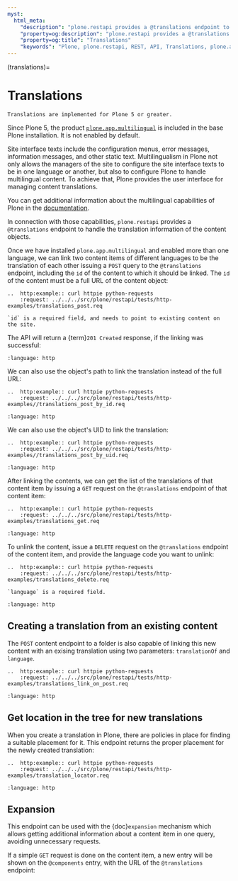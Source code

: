 ```yaml
---
myst:
  html_meta:
    "description": "plone.restapi provides a @translations endpoint to handle the translation information of the content objects."
    "property=og:description": "plone.restapi provides a @translations endpoint to handle the translation information of the content objects."
    "property=og:title": "Translations"
    "keywords": "Plone, plone.restapi, REST, API, Translations, plone.app.multilingual, multilingual"
---
```


(translations)=

# Translations

```{note}
Translations are implemented for Plone 5 or greater.
```

Since Plone 5, the product [`plone.app.multilingual`](https://pypi.org/project/plone.app.multilingual/) is included in the base Plone installation.
It is not enabled by default.

Site interface texts include the configuration menus, error messages, information messages, and other static text.
Multilingualism in Plone not only allows the managers of the site to configure the site interface texts to be in one language or another, but also to configure Plone to handle multilingual content.
To achieve that, Plone provides the user interface for managing content translations.

You can get additional information about the multilingual capabilities of Plone in the [documentation](https://docs.plone.org/develop/plone/i18n/translating_content.html).

In connection with those capabilities, `plone.restapi` provides a `@translations` endpoint to handle the translation information of the content objects.

Once we have installed `plone.app.multilingual` and enabled more than one language, we can link two content items of different languages to be the translation of each other issuing a `POST` query to the `@translations` endpoint, including the `id` of the content to which it should be linked.
The `id` of the content must be a full URL of the content object:

```{eval-rst}
..  http:example:: curl httpie python-requests
    :request: ../../../src/plone/restapi/tests/http-examples/translations_post.req
```

```{note}
`id` is a required field, and needs to point to existing content on the site.
```

The API will return a {term}`201 Created` response, if the linking was successful:

```{literalinclude} ../../../src/plone/restapi/tests/http-examples/translations_post.resp
:language: http
```

We can also use the object's path to link the translation instead of the full URL:

```{eval-rst}
..  http:example:: curl httpie python-requests
    :request: ../../../src/plone/restapi/tests/http-examples//translations_post_by_id.req
```

```{literalinclude} ../../../src/plone/restapi/tests/http-examples//translations_post_by_id.resp
:language: http
```

We can also use the object's UID to link the translation:

```{eval-rst}
..  http:example:: curl httpie python-requests
    :request: ../../../src/plone/restapi/tests/http-examples//translations_post_by_uid.req
```

```{literalinclude} ../../../src/plone/restapi/tests/http-examples//translations_post_by_id.resp
:language: http
```

After linking the contents, we can get the list of the translations of that content item by issuing a `GET` request on the `@translations` endpoint of that content item:

```{eval-rst}
..  http:example:: curl httpie python-requests
    :request: ../../../src/plone/restapi/tests/http-examples/translations_get.req
```

```{literalinclude} ../../../src/plone/restapi/tests/http-examples/translations_get.resp
:language: http
```

To unlink the content, issue a `DELETE` request on the `@translations` endpoint of the content item, and provide the language code you want to unlink:

```{eval-rst}
..  http:example:: curl httpie python-requests
    :request: ../../../src/plone/restapi/tests/http-examples/translations_delete.req
```

```{note}
`language` is a required field.
```

```{literalinclude} ../../../src/plone/restapi/tests/http-examples/translations_delete.resp
:language: http
```


## Creating a translation from an existing content

The `POST` content endpoint to a folder is also capable of linking this new content with an
exising translation using two parameters: `translationOf` and `language`.

```{eval-rst}
..  http:example:: curl httpie python-requests
    :request: ../../../src/plone/restapi/tests/http-examples/translations_link_on_post.req
```

```{literalinclude} ../../../src/plone/restapi/tests/http-examples/translations_link_on_post.resp
:language: http
```


## Get location in the tree for new translations

When you create a translation in Plone, there are policies in place for finding a suitable placement for it.
This endpoint returns the proper placement for the newly created translation:

```{eval-rst}
..  http:example:: curl httpie python-requests
    :request: ../../../src/plone/restapi/tests/http-examples/translation_locator.req
```

```{literalinclude} ../../../src/plone/restapi/tests/http-examples/translation_locator.resp
:language: http
```


## Expansion

This endpoint can be used with the {doc}`expansion` mechanism which allows getting additional information about a content item in one query, avoiding unnecessary requests.

If a simple `GET` request is done on the content item, a new entry will be shown on the `@components` entry, with the URL of the `@translations` endpoint:
